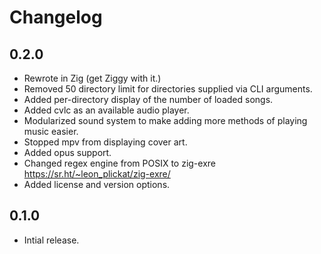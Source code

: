 # Changelog

## 0.2.0

- Rewrote in Zig (get Ziggy with it.)
- Removed 50 directory limit for directories supplied via CLI arguments.
- Added per-directory display of the number of loaded songs.
- Added cvlc as an available audio player.
- Modularized sound system to make adding more methods of playing music easier.
- Stopped mpv from displaying cover art.
- Added opus support.
- Changed regex engine from POSIX to zig-exre https://sr.ht/~leon_plickat/zig-exre/
- Added license and version options.

## 0.1.0

- Intial release.
